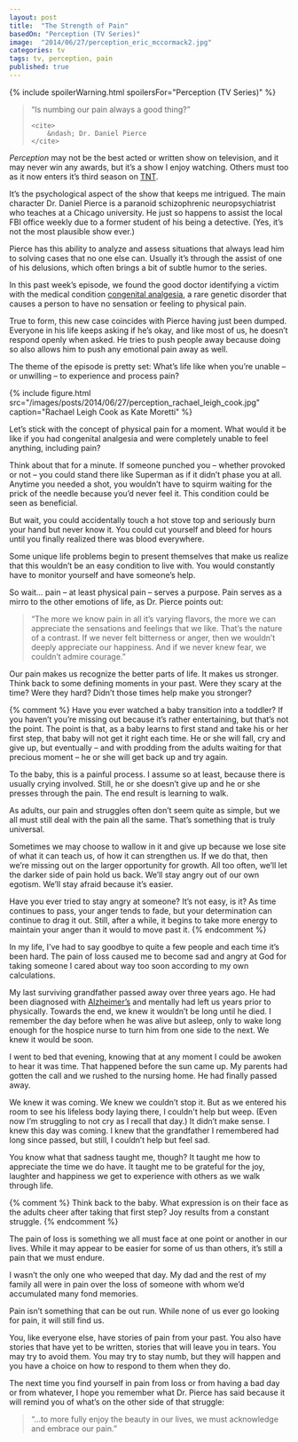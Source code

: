 ```yaml
---
layout: post
title:  "The Strength of Pain"
basedOn: "Perception (TV Series)"
image:  "2014/06/27/perception_eric_mccormack2.jpg"
categories: tv
tags: tv, perception, pain
published: true
---
```


{% include spoilerWarning.html spoilersFor="Perception (TV Series)" %}

<blockquote>
    <p>
        “Is numbing our pain always a good thing?”
    </p>

    <cite>
        &ndash; Dr. Daniel Pierce
    </cite>
</blockquote>

<i>Perception</i> may not be the best acted or written show on television, and it may never win any awards, but it’s a show I enjoy watching. Others must too as it now enters it’s third season on <a href="http://tntdrama.com" target="_blank">TNT</a>.

It’s the psychological aspect of the show that keeps me intrigued. The main character Dr. Daniel Pierce is a paranoid schizophrenic neuropsychiatrist who teaches at a Chicago university. He just so happens to assist the local FBI office weekly due to a former student of his being a detective. (Yes, it’s not the most plausible show ever.)

Pierce has this ability to analyze and assess situations that always lead him to solving cases that no one else can. Usually it’s through the assist of one of his delusions, which often brings a bit of subtle humor to the series.

In this past week’s episode, we found the good doctor identifying a victim with the medical condition <a href="http://en.wikipedia.org/wiki/Congenital_analgesia" target="_blank">congenital analgesia</a>, a rare genetic disorder that causes a person to have no sensation or feeling to physical pain.

True to form, this new case coincides with Pierce having just been dumped. Everyone in his life keeps asking if he’s okay, and like most of us, he doesn’t respond openly when asked. He tries to push people away because doing so also allows him to push any emotional pain away as well.

The theme of the episode is pretty set: What’s life like when you’re unable – or unwilling – to experience and process pain?

{% include figure.html src="/images/posts/2014/06/27/perception_rachael_leigh_cook.jpg" caption="Rachael Leigh Cook as Kate Moretti" %}


Let’s stick with the concept of physical pain for a moment. What would it be like if you had congenital analgesia and were completely unable to feel anything, including pain?

Think about that for a minute. If someone punched you – whether provoked or not – you could stand there like Superman as if it didn’t phase you at all. Anytime you needed a shot, you wouldn’t have to squirm waiting for the prick of the needle because you’d never feel it. This condition could be seen as beneficial.

But wait, you could accidentally touch a hot stove top and seriously burn your hand but never know it. You could cut yourself and bleed for hours until you finally realized there was blood everywhere.

Some unique life problems begin to present themselves that make us realize that this wouldn’t be an easy condition to live with. You would constantly have to monitor yourself and have someone’s help.

So wait&hellip; pain – at least physical pain – serves a purpose. Pain serves as a mirro to the other emotions of life, as Dr. Pierce points out: 

<blockquote>
    <p>
        “The more we know pain in all it’s varying flavors, the more we can appreciate the sensations and feelings that we like. That’s the nature of a contrast. If we never felt bitterness or anger, then we wouldn’t deeply appreciate our happiness. And if we never knew fear, we couldn’t admire courage.”
    </p>
</blockquote>

Our pain makes us recognize the better parts of life. It makes us stronger. Think back to some defining moments in your past. Were they scary at the time? Were they hard? Didn’t those times help make you stronger?

{% comment %}
Have you ever watched a baby transition into a toddler? If you haven’t you’re missing out because it’s rather entertaining, but that’s not the point. The point is that, as a baby learns to first stand and take his or her first step, that baby will not get it right each time. He or she will fall, cry and give up, but eventually – and with prodding from the adults waiting for that precious moment – he or she will get back up and try again.

To the baby, this is a painful process. I assume so at least, because there is usually crying involved. Still, he or she doesn’t give up and he or she presses through the pain. The end result is learning to walk.

As adults, our pain and struggles often don’t seem quite as simple, but we all must still deal with the pain all the same. That’s something that is truly universal.

Sometimes we may choose to wallow in it and give up because we lose site of what it can teach us, of how it can strengthen us. If we do that, then we’re missing out on the larger opportunity for growth. All too often, we’ll let the darker side of pain hold us back. We’ll stay angry out of our own egotism. We’ll stay afraid because it’s easier.

Have you ever tried to stay angry at someone? It’s not easy, is it? As time continues to pass, your anger tends to fade, but your determination can continue to drag it out. Still, after a while, it begins to take more energy to maintain your anger than it would to move past it.
{% endcomment %}

In my life, I’ve had to say goodbye to quite a few people and each time it’s been hard. The pain of loss caused me to become sad and angry at God for taking someone I cared about way too soon according to my own calculations.

My last surviving grandfather passed away over three years ago. He had been diagnosed with <a href="http://en.wikipedia.org/wiki/Alzheimer%27s_disease" target="_blank">Alzheimer’s</a> and mentally had left us years prior to physically. Towards the end, we knew it wouldn’t be long until he died. I remember the day before when he was alive but asleep, only to wake long enough for the hospice nurse to turn him from one side to the next. We knew it would be soon.

I went to bed that evening, knowing that at any moment I could be awoken to hear it was time. That happened before the sun came up. My parents had gotten the call and we rushed to the nursing home. He had finally passed away.

We knew it was coming. We knew we couldn’t stop it. But as we entered his room to see his lifeless body laying there, I couldn't help but weep. (Even now I’m struggling to not cry as I recall that day.) It didn’t make sense. I knew this day was coming. I knew that the grandfather I remembered had long since passed, but still, I couldn’t help but feel sad.

You know what that sadness taught me, though? It taught me how to appreciate the time we do have. It taught me to be grateful for the joy, laughter and happiness we get to experience with others as we walk through life.

{% comment %}
Think back to the baby. What expression is on their face as the adults cheer after taking that first step? Joy results from a constant struggle.
{% endcomment %}

The pain of loss is something we all must face at one point or another in our lives. While it may appear to be easier for some of us than others, it’s still a pain that we must endure.

I wasn’t the only one who weeped that day. My dad and the rest of my family all were in pain over the loss of someone with whom we’d accumulated many fond memories.

Pain isn’t something that can be out run. While none of us ever go looking for pain, it will still find us.

You, like everyone else, have stories of pain from your past. You also have stories that have yet to be written, stories that will leave you in tears. You may try to avoid them. You may try to stay numb, but they will happen and you have a choice on how to respond to them when they do.

The next time you find yourself in pain from loss or from having a bad day or from whatever, I hope you remember what Dr. Pierce has said because it will remind you of what’s on the other side of that struggle:

<blockquote>
    <p>
        “&hellip;to more fully enjoy the beauty in our lives, we must acknowledge and embrace our pain.”
    </p>
</blockquote>